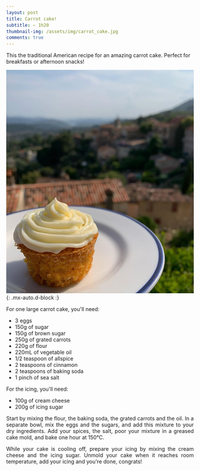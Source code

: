 ```yaml
---
layout: post
title: Carrot cake!
subtitle: ~ 1h20
thumbnail-img: /assets/img/carrot_cake.jpg
comments: true
---
```


This the traditional American recipe for an amazing carrot cake. Perfect for breakfasts or afternoon snacks!

![Carrot cake](/assets/img/carrot_cake.jpg){: .mx-auto.d-block :}

For one large carrot cake, you'll need:

- 3 eggs
- 150g of sugar
- 150g of brown sugar 
- 250g of grated carrots
- 220g of flour
- 220mL of vegetable oil
- 1/2 teaspoon of allspice
- 2 teaspoons of cinnamon	
- 2 teaspoons of baking soda
- 1 pinch of sea salt

For the icing, you'll need:

- 100g of cream cheese
- 200g of icing sugar

<div style="text-align: justify">
<p> Start by mixing the flour, the baking soda, the grated carrots and the oil. In a separate bowl, mix the eggs and the sugars, and add this mixture to your dry ingredients. Add your spices, the salt, poor your mixture in a greased cake mold, and bake one hour at 150°C. </p>
<p> While your cake is cooling off, prepare your icing by mixing the cream cheese and the icing sugar. Unmold your cake when it reaches room temperature, add your icing and you're done, congrats! </p>
</div>
